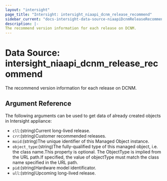```yaml
---
layout: "intersight"
page_title: "Intersight: intersight_niaapi_dcnm_release_recommend"
sidebar_current: "docs-intersight-data-source-niaapiDcnmReleaseRecommend"
description: |-
The recommend version information for each release on DCNM.
---
```


# Data Source: intersight_niaapi_dcnm_release_recommend
The recommend version information for each release on DCNM.
## Argument Reference
The following arguments can be used to get data of already created objects in Intersight appliance:
* `cll`:(string)Current long-lived release.
* `crr`:(string)Customer recommended releases.
* `moid`:(string)The unique identifier of this Managed Object instance.
* `object_type`:(string)The fully-qualified type of this managed object, i.e. the class name.This property is optional. The ObjectType is implied from the URL path.If specified, the value of objectType must match the class name specified in the URL path.
* `pid`:(string)Hardware model identificator.
* `ull`:(string)Upcoming long-lived release.
